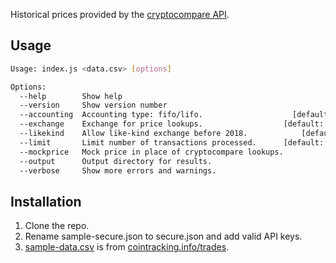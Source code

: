 Historical prices provided by the [cryptocompare API](https://min-api.cryptocompare.com/documentation?key=Historical&cat=dataPriceHistorical).

## Usage

```sh
Usage: index.js <data.csv> [options]

Options:
  --help        Show help                                              [boolean]
  --version     Show version number                                    [boolean]
  --accounting  Accounting type: fifo/lifo.                    [default: "fifo"]
  --exchange    Exchange for price lookups.                  [default: "cccagg"]
  --likekind    Allow like-kind exchange before 2018.            [default: true]
  --limit       Limit number of transactions processed.      [default: Infinity]
  --mockprice   Mock price in place of cryptocompare lookups.
  --output      Output directory for results.
  --verbose     Show more errors and warnings.
```

## Installation

1. Clone the repo.
2. Rename sample-secure.json to secure.json and add valid API keys.
3. [sample-data.csv](https://github.com/raineorshine/cost-basis-filler/blob/master/sample-data.csv) is from [cointracking.info/trades](https://cointracking.info/trades.php).
